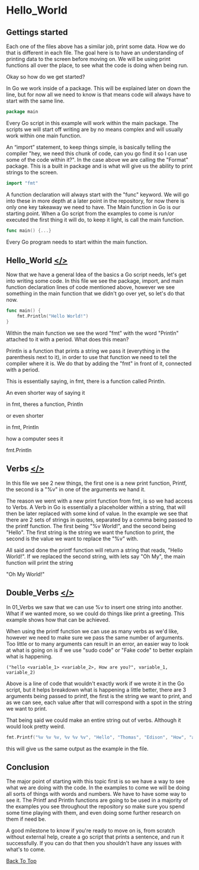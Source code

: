 # Hello_World

## Gettings started 

Each one of the files above has a similar job, print some data. How we do that is different in each file. The goal here is to have an understanding of printing data to the screen before moving on. We will be using print functions all over the place, to see what the code is doing when being run.

Okay so how do we get started?

In Go we work inside of a package. This will be explained later on down the line, but for now all we need to know is that means code will always have to start with the same line.

```go
package main
```
Every Go script in this example will work within the main package. The scripts we will start off writing are by no means complex and will usually work within one main function.

An “import” statement, to keep things simple, is basically telling the compiler "hey, we need this chunk of code, can you go find it so I can use some of the code within it?". In the case above we are calling the "Format" package. This is a built in package and is what will give us the ability to print strings to the screen.

```go
import "fmt"
```

A function declaration will always start with the "func" keyword. We will go into these in more depth at a later point in the repository, for now there is only one key takeaway we need to have. The Main function in Go is our starting point. When a Go script from the examples to come is run/or executed the first thing it will do, to keep it light, is call the main function.

```go
func main() {...}
```

Every Go program needs to start within the main function.

## Hello_World [</>](https://github.com/Syssos/Learning_Go/blob/main/0x00_Hello_World/00_Hello_World.go)
Now that we have a general Idea of the basics a Go script needs, let's get into writing some code. In this file we see the package, import, and main function declaration lines of code mentioned above, however we see something in the main function that we didn't go over yet, so let's do that now.

```go
func main() {
	fmt.Println("Hello World!")
}
```
Within the main function we see the word "fmt" with the word "Println" attached to it with a period. What does this mean?

Println is a function that prints a string we pass it (everything in the parenthesis next to it), in order to use that function we need to tell the compiler where it is. We do that by adding the "fmt" in front of it, connected with a period.

This is essentially saying, in fmt, there is a function called Println.

An even shorter way of saying it

in fmt, theres a function, Println

or even shorter

in fmt, Println

how a computer sees it

fmt.Println

## Verbs [</>](https://github.com/Syssos/Learning_Go/blob/main/0x00_Hello_World/01_Verbs.go)
In this file we see 2 new things, the first one is a new print function, Printf, the second is a "%v" in one of the arguments we hand it.

The reason we went with a new print function from fmt, is so we had access to Verbs. A Verb in Go is essentially a placeholder within a string, that will then be later replaced with some kind of value. In the example we see that there are 2 sets of strings in quotes, separated by a comma being passed to the printf function. The first being "%v World!", and the second being "Hello". The first string is the string we want the function to print, the second is the value we want to replace the "%v" with.

All said and done the printf function will return a string that reads, "Hello World!". If we replaced the second string, with lets say "Oh My", the main function will print the string

"Oh My World!"

## Double_Verbs [</>](https://github.com/Syssos/Learning_Go/blob/main/0x00_Hello_World/02_Double_Verbs.go)
In 01_Verbs we saw that we can use %v to insert one string into another. What if we wanted more, so we could do things like print a greeting. This example shows how that can be achieved.

When using the printf function we can use as many verbs as we'd like, however we need to make sure we pass the same number of arguments. Too little or to many arguments can result in an error, an easier way to look at what is going on is if we use "sudo code" or "Fake code" to better explain what is happening.

```
("hello <variable_1> <variable_2>, How are you?", variable_1, variable_2)
```
Above is a line of code that wouldn't exactly work if we wrote it in the Go script, but it helps breakdown what is happening a little better, there are 3 arguments being passed to printf, the first is the string we want to print, and as we can see, each value after that will correspond with a spot in the string we want to print.

That being said we could make an entire string out of verbs. Although it would look pretty weird.
```go
fmt.Printf("%v %v %v, %v %v %v", "Hello", "Thomas", "Edison", "How", "are", "you?")
```
this will give us the same output as the example in the file.

## Conclusion
The major point of starting with this topic first is so we have a way to see what we are doing with the code. In the examples to come we will be doing all sorts of things with words and numbers. We have to have some way to see it. The Printf and Println functions are going to be used in a majority of the examples you see throughout the repository so make sure you spend some time playing with them, and even doing some further research on them if need be.

A good milestone to know if you're ready to move on is, from scratch without external help, create a go script that prints a sentence, and run it successfully. If you can do that then you shouldn't have any issues with what's to come.

[Back To Top](#hello_world)
